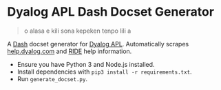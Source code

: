 #  Dyalog APL Dash Docset Generator

> o alasa e kili sona kepeken tenpo lili a

A [Dash](https://kapeli.com/dash) docset generator for
[Dyalog APL](https://www.dyalog.com).
Automatically scrapes [help.dyalog.com](https://help.dyalog.com/) and
[RIDE](https://github.com/Dyalog/ride) help information.

* Ensure you have Python 3 and Node.js installed.
* Install dependencies with `pip3 install -r requirements.txt`.
* Run `generate_docset.py`.
